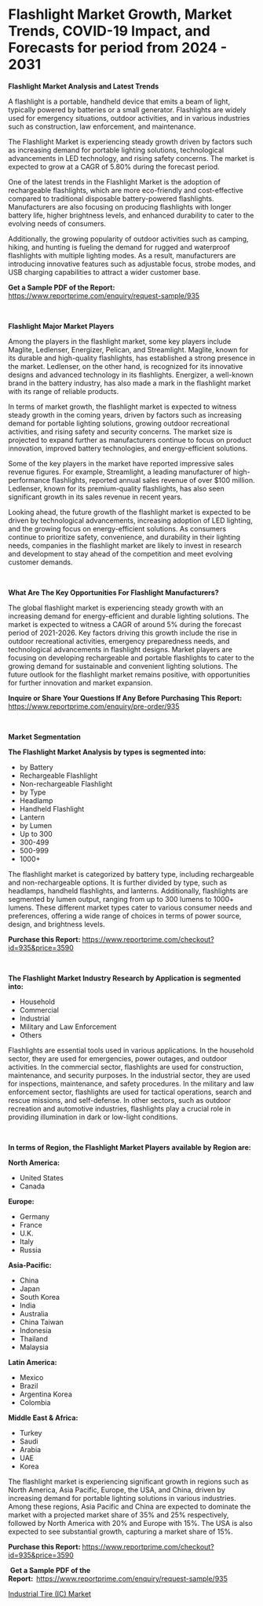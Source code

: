 <p><h1>Flashlight Market Growth, Market Trends, COVID-19 Impact, and Forecasts for period from 2024 - 2031</h1></p><p><strong>Flashlight Market Analysis and Latest Trends</strong></p>
<p><p>A flashlight is a portable, handheld device that emits a beam of light, typically powered by batteries or a small generator. Flashlights are widely used for emergency situations, outdoor activities, and in various industries such as construction, law enforcement, and maintenance. </p><p>The Flashlight Market is experiencing steady growth driven by factors such as increasing demand for portable lighting solutions, technological advancements in LED technology, and rising safety concerns. The market is expected to grow at a CAGR of 5.80% during the forecast period.</p><p>One of the latest trends in the Flashlight Market is the adoption of rechargeable flashlights, which are more eco-friendly and cost-effective compared to traditional disposable battery-powered flashlights. Manufacturers are also focusing on producing flashlights with longer battery life, higher brightness levels, and enhanced durability to cater to the evolving needs of consumers.</p><p>Additionally, the growing popularity of outdoor activities such as camping, hiking, and hunting is fueling the demand for rugged and waterproof flashlights with multiple lighting modes. As a result, manufacturers are introducing innovative features such as adjustable focus, strobe modes, and USB charging capabilities to attract a wider customer base.</p></p>
<p><strong>Get a Sample PDF of the Report:&nbsp;</strong> <a href="https://www.reportprime.com/enquiry/request-sample/935">https://www.reportprime.com/enquiry/request-sample/935</a></p>
<p>&nbsp;</p>
<p><strong>Flashlight Major Market Players</strong></p>
<p><p>Among the players in the flashlight market, some key players include Maglite, Ledlenser, Energizer, Pelican, and Streamlight. Maglite, known for its durable and high-quality flashlights, has established a strong presence in the market. Ledlenser, on the other hand, is recognized for its innovative designs and advanced technology in its flashlights. Energizer, a well-known brand in the battery industry, has also made a mark in the flashlight market with its range of reliable products.</p><p>In terms of market growth, the flashlight market is expected to witness steady growth in the coming years, driven by factors such as increasing demand for portable lighting solutions, growing outdoor recreational activities, and rising safety and security concerns. The market size is projected to expand further as manufacturers continue to focus on product innovation, improved battery technologies, and energy-efficient solutions.</p><p>Some of the key players in the market have reported impressive sales revenue figures. For example, Streamlight, a leading manufacturer of high-performance flashlights, reported annual sales revenue of over $100 million. Ledlenser, known for its premium-quality flashlights, has also seen significant growth in its sales revenue in recent years.</p><p>Looking ahead, the future growth of the flashlight market is expected to be driven by technological advancements, increasing adoption of LED lighting, and the growing focus on energy-efficient solutions. As consumers continue to prioritize safety, convenience, and durability in their lighting needs, companies in the flashlight market are likely to invest in research and development to stay ahead of the competition and meet evolving customer demands.</p></p>
<p>&nbsp;</p>
<p><strong>What Are The Key Opportunities For Flashlight Manufacturers?</strong></p>
<p><p>The global flashlight market is experiencing steady growth with an increasing demand for energy-efficient and durable lighting solutions. The market is expected to witness a CAGR of around 5% during the forecast period of 2021-2026. Key factors driving this growth include the rise in outdoor recreational activities, emergency preparedness needs, and technological advancements in flashlight designs. Market players are focusing on developing rechargeable and portable flashlights to cater to the growing demand for sustainable and convenient lighting solutions. The future outlook for the flashlight market remains positive, with opportunities for further innovation and market expansion.</p></p>
<p><strong>Inquire or Share Your Questions If Any Before Purchasing This Report:</strong> <a href="https://www.reportprime.com/enquiry/pre-order/935">https://www.reportprime.com/enquiry/pre-order/935</a></p>
<p>&nbsp;</p>
<p><strong>Market Segmentation</strong></p>
<p><strong>The Flashlight Market Analysis by types is segmented into:</strong></p>
<p><ul><li>by Battery</li><li>Rechargeable Flashlight</li><li>Non-rechargeable Flashlight</li><li>by Type</li><li>Headlamp</li><li>Handheld Flashlight</li><li>Lantern</li><li>by Lumen</li><li>Up to 300</li><li>300-499</li><li>500-999</li><li>1000+</li></ul></p>
<p><p>The flashlight market is categorized by battery type, including rechargeable and non-rechargeable options. It is further divided by type, such as headlamps, handheld flashlights, and lanterns. Additionally, flashlights are segmented by lumen output, ranging from up to 300 lumens to 1000+ lumens. These different market types cater to various consumer needs and preferences, offering a wide range of choices in terms of power source, design, and brightness levels.</p></p>
<p><strong>Purchase this Report:&nbsp;</strong><a href="https://www.reportprime.com/checkout?id=935&price=3590">https://www.reportprime.com/checkout?id=935&price=3590</a></p>
<p>&nbsp;</p>
<p><strong>The Flashlight Market Industry Research by Application is segmented into:</strong></p>
<p><ul><li>Household</li><li>Commercial</li><li>Industrial</li><li>Military and Law Enforcement</li><li>Others</li></ul></p>
<p><p>Flashlights are essential tools used in various applications. In the household sector, they are used for emergencies, power outages, and outdoor activities. In the commercial sector, flashlights are used for construction, maintenance, and security purposes. In the industrial sector, they are used for inspections, maintenance, and safety procedures. In the military and law enforcement sector, flashlights are used for tactical operations, search and rescue missions, and self-defense. In other sectors, such as outdoor recreation and automotive industries, flashlights play a crucial role in providing illumination in dark or low-light conditions.</p></p>
<p>&nbsp;</p>
<p><strong>In terms of Region, the Flashlight Market Players available by Region are:</strong></p>
<p>
    <p> <strong> North America: </strong>
        <ul>
            <li>United States</li>
            <li>Canada</li>
        </ul>
        </p> 
    <p> <strong> Europe: </strong>
        <ul>
            <li>Germany</li>
            <li>France</li>
            <li>U.K.</li>
            <li>Italy</li>
            <li>Russia</li>
        </ul>
        </p> 
    <p> <strong> Asia-Pacific: </strong>
        <ul>
            <li>China</li>
            <li>Japan</li>
            <li>South Korea</li>
            <li>India</li>
            <li>Australia</li>
            <li>China Taiwan</li>
            <li>Indonesia</li>
            <li>Thailand</li>
            <li>Malaysia</li>
        </ul>
        </p> 
    <p> <strong> Latin America: </strong>
        <ul>
            <li>Mexico</li>
            <li>Brazil</li>
            <li>Argentina Korea</li>
            <li>Colombia</li>
        </ul>
        </p> 
    <p> <strong> Middle East & Africa: </strong>
        <ul>
            <li>Turkey</li>
            <li>Saudi</li>
            <li>Arabia</li>
            <li>UAE</li>
            <li>Korea</li>
        </ul>
    </p>
    </p>
<p><p>The flashlight market is experiencing significant growth in regions such as North America, Asia Pacific, Europe, the USA, and China, driven by increasing demand for portable lighting solutions in various industries. Among these regions, Asia Pacific and China are expected to dominate the market with a projected market share of 35% and 25% respectively, followed by North America with 20% and Europe with 15%. The USA is also expected to see substantial growth, capturing a market share of 15%.</p></p>
<p><strong>Purchase this Report: </strong><a href="https://www.reportprime.com/checkout?id=935&price=3590">https://www.reportprime.com/checkout?id=935&price=3590</a></p>
<p>&nbsp;<strong>Get a Sample PDF of the Report:&nbsp;&nbsp;</strong><a href="https://www.reportprime.com/enquiry/request-sample/935">https://www.reportprime.com/enquiry/request-sample/935</a></p>
<p><strong></strong></p>
<p><p><a href="https://invited-way-688.notion.site/Industrial-Tire-IC-Market-Research-Report-Unlocks-Analysis-on-the-Market-Financial-Status-Market--70b767a3ff3b4df6833258337561a41d">Industrial Tire (IC) Market</a></p></p>